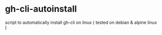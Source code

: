 # gh-cli-autoinstall
 script to automatically install gh-cli on linux ( tested on debian &amp; alpine linux ) 
